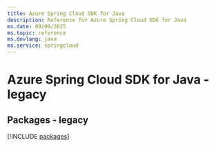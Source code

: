```yaml
---
title: Azure Spring Cloud SDK for Java
description: Reference for Azure Spring Cloud SDK for Java
ms.date: 09/09/2025
ms.topic: reference
ms.devlang: java
ms.service: springcloud
---
```

# Azure Spring Cloud SDK for Java - legacy
## Packages - legacy
[!INCLUDE [packages](spring-cloud-index.md)]